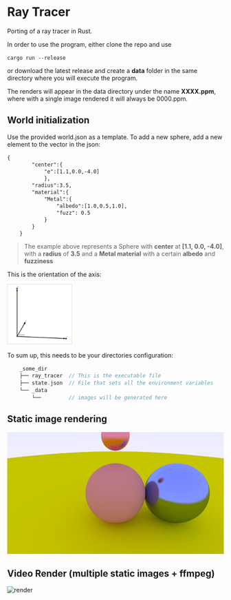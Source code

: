 # Ray Tracer
Porting of a ray tracer in Rust.

In order to use the program, either clone the repo and use 
```
cargo run --release
```  
or download the latest release and create a **data** folder in the same directory where you will execute the program.  

The renders will appear in the data directory under the name **XXXX.ppm**, where with a single image rendered it will always be 0000.ppm.

## World initialization
Use the provided world.json as a template.
To add a new sphere, add a new element to the vector in the json:
```
{
        "center":{
            "e":[1.1,0.0,-4.0]
            },
        "radius":3.5,
        "material":{
            "Metal":{
                "albedo":[1.0,0.5,1.0],
                "fuzz": 0.5
            }
        }
    }
```  

>The example above represents a Sphere with **center** at __[1.1, 0.0, -4.0]__, with a **radius** of __3.5__ and a **Metal material** with a certain **albedo** and **fuzziness**

This is the orientation of the axis:
  
<img src="./axis.jpg"  width="30%">

To sum up, this needs to be your directories configuration:
```rust
    _some_dir
    ├── ray_tracer  // This is the executable file
    ├── state.json  // File that sets all the environment variables 
    └── _data 
        └──         // images will be generated here 
```

## Static image rendering
![image](./image.jpeg)

## Video Render (multiple static images + ffmpeg)
![render](./data/render_62.gif)

